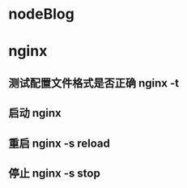# nodeBlog

# nginx 
## 测试配置文件格式是否正确 nginx -t
## 启动 nginx
## 重启 nginx -s reload
## 停止 nginx -s stop

